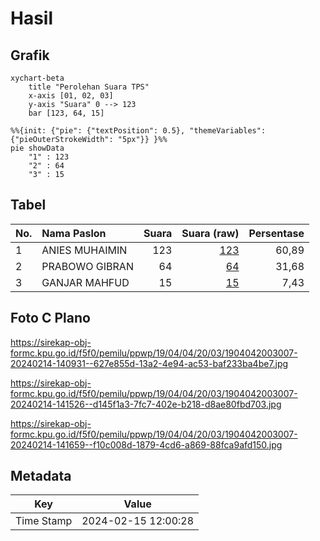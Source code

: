 # Hasil

## Grafik

```mermaid
xychart-beta
    title "Perolehan Suara TPS"
    x-axis [01, 02, 03]
    y-axis "Suara" 0 --> 123
    bar [123, 64, 15]
```

```mermaid
%%{init: {"pie": {"textPosition": 0.5}, "themeVariables": {"pieOuterStrokeWidth": "5px"}} }%%
pie showData
    "1" : 123
    "2" : 64
    "3" : 15
```

## Tabel

| No. | Nama Paslon    | Suara | Suara (raw) | Persentase |
|:--- |:-------------- | -----:| -----------:| ----------:|
| 1   | ANIES MUHAIMIN | 123   | [123][p-1]  | 60,89      |
| 2   | PRABOWO GIBRAN | 64    | [64][p-2]   | 31,68      |
| 3   | GANJAR MAHFUD  | 15    | [15][p-3]   | 7,43       |


[p-1]: https://github.com/gigit-pemilu/pemilu-2024-19-kepulauan-bangka-belitung/blob/main/pilpres/hitung-suara/sub/19-kepulauan-bangka-belitung/sub/04-bangka-tengah/sub/04-simpang-katis/sub/2003-sungkap/sub/007-tps/sub/paslon-1.txt
[p-2]: https://github.com/gigit-pemilu/pemilu-2024-19-kepulauan-bangka-belitung/blob/main/pilpres/hitung-suara/sub/19-kepulauan-bangka-belitung/sub/04-bangka-tengah/sub/04-simpang-katis/sub/2003-sungkap/sub/007-tps/sub/paslon-2.txt
[p-3]: https://github.com/gigit-pemilu/pemilu-2024-19-kepulauan-bangka-belitung/blob/main/pilpres/hitung-suara/sub/19-kepulauan-bangka-belitung/sub/04-bangka-tengah/sub/04-simpang-katis/sub/2003-sungkap/sub/007-tps/sub/paslon-3.txt

## Foto C Plano

https://sirekap-obj-formc.kpu.go.id/f5f0/pemilu/ppwp/19/04/04/20/03/1904042003007-20240214-140931--627e855d-13a2-4e94-ac53-baf233ba4be7.jpg

https://sirekap-obj-formc.kpu.go.id/f5f0/pemilu/ppwp/19/04/04/20/03/1904042003007-20240214-141526--d145f1a3-7fc7-402e-b218-d8ae80fbd703.jpg

https://sirekap-obj-formc.kpu.go.id/f5f0/pemilu/ppwp/19/04/04/20/03/1904042003007-20240214-141659--f10c008d-1879-4cd6-a869-88fca9afd150.jpg


## Metadata

| Key        | Value               |
| ---------- | ------------------- |
| Time Stamp | 2024-02-15 12:00:28 |




